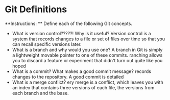 # Git Definitions

**Instructions: ** Define each of the following Git concepts.

* What is version control?????!  Why is it useful?
Version control is a system that records changes to a file or set of files over time so that you can recall specific versions later.
* What is a branch and why would you use one?
A branch in Git is simply a lightweight movable pointer to one of these commits. ranching allows you to discard a feature or experiment that didn't turn out quite like you hoped
* What is a commit? What makes a good commit message?
records changes to the repository. A good commit is detailed
* What is a merge conflict?
ery merge is a conflict, which leaves you with an index that contains three versions of each file, the versions from each branch and the base.